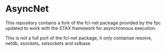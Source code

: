 # AsyncNet
This repository contains a fork of the fcl-net package provided by the fpc updated to work with the STAX framework for asynchronous execution.

This is not a full port of the fcl-net package, it only containse resolve, netdb, ssockets, sslsockets and sslbase.
